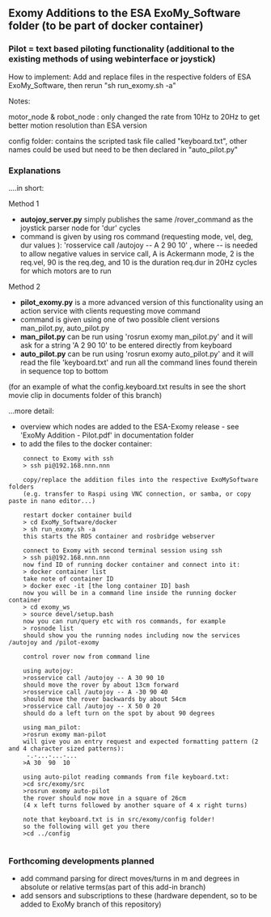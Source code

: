 ## Exomy Additions to the ESA ExoMy_Software folder (to be part of docker container)

### Pilot = text based piloting functionality (additional to the existing methods of using webinterface or joystick)

How to implement: Add and replace files in the respective folders of ESA ExoMy_Software, then rerun "sh run_exomy.sh -a"

Notes:

motor_node & robot_node : only changed the rate from 10Hz to 20Hz to get better motion resolution than ESA version

config folder: contains the scripted task file called "keyboard.txt", other names could be used but need to be then declared in "auto_pilot.py"

### Explanations

....in short:

Method 1

- **autojoy_server.py** simply publishes the same /rover_command as the joystick parser node for 'dur' cycles
- command is given by using ros command (requesting mode, vel, deg, dur values ): 'rosservice call /autojoy -- A 2 90 10' , where -- is needed to allow negative values in service call, A is Ackermann mode, 2 is the req.vel, 90 is the req.deg, and 10 is the duration req.dur in 20Hz cycles for which motors are to run

Method 2

- **pilot_exomy.py** is a more advanced version of this functionality using an action service with clients requesting move command
- command is given using one of two possible client versions man_pilot.py, auto_pilot.py
- **man_pilot.py** can be run using 'rosrun exomy man_pilot.py' and it will ask for a string 'A 2 90 10' to be entered directly from keyboard
- **auto_pilot.py** can be run using 'rosrun exomy auto_pilot.py' and it will read the file 'keyboard.txt' and run all the command lines found therein in sequence top to bottom

(for an example of what the config.keyboard.txt results in see the short movie clip in documents folder of this branch)

...more detail: 

- overview which nodes are added to the ESA-Exomy release - see 'ExoMy Addition - Pilot.pdf' in documentation folder 
- to add the files to the docker container:

```
    connect to Exomy with ssh 
    > ssh pi@192.168.nnn.nnn
    
    copy/replace the addition files into the respective ExoMySoftware folders 
    (e.g. transfer to Raspi using VNC connection, or samba, or copy paste in nano editor...)
    
    restart docker container build
    > cd ExoMy_Software/docker
    > sh run_exomy.sh -a
    this starts the ROS container and rosbridge webserver
    
    connect to Exomy with second terminal session using ssh
    > ssh pi@192.168.nnn.nnn
    now find ID of running docker container and connect into it:
    > docker container list
    take note of container ID 
    > docker exec -it [the long container ID] bash
    now you will be in a command line inside the running docker container
    > cd exomy_ws
    > source devel/setup.bash
    now you can run/query etc with ros commands, for example
    > rosnode list
    should show you the running nodes including now the services /autojoy and /pilot-exomy
    
    control rover now from command line
    
    using autojoy:
    >rosservice call /autojoy -- A 30 90 10
    should move the rover by about 13cm forward
    >rosservice call /autojoy -- A -30 90 40 
    should move the rover backwards by about 54cm
    >rosservice call /autojoy -- X 50 0 20
    should do a left turn on the spot by about 90 degrees
    
    using man_pilot:
    >rosrun exomy man-pilot 
    will give you an entry request and expected formatting pattern (2 and 4 character sized patterns):
     -.-...-...-... 
    >A 30  90  10
    
    using auto-pilot reading commands from file keyboard.txt:
    >cd src/exomy/src
    >rosrun exomy auto-pilot
    the rover should now move in a square of 26cm 
    (4 x left turns followed by another square of 4 x right turns)
    
    note that keyboard.txt is in src/exomy/config folder!
    so the following will get you there
    >cd ../config
   
```
### Forthcoming developments planned
 
- add command parsing for direct moves/turns in m and degrees in absolute or relative terms(as part of this add-in branch)
- add sensors and subscriptions to these (hardware dependent, so to be added to ExoMy branch of this repository)
